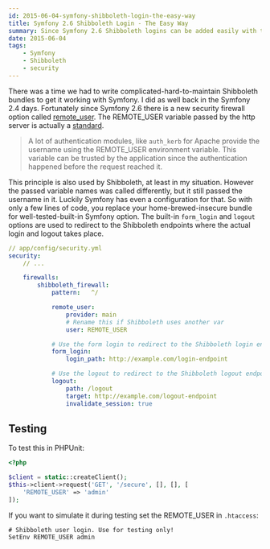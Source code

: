 ```yaml
---
id: 2015-06-04-symfony-shibboleth-login-the-easy-way
title: Symfony 2.6 Shibboleth Login - The Easy Way
summary: Since Symfony 2.6 Shibboleth logins can be added easily with the remote_user security option.
date: 2015-06-04
tags:
    - Symfony
    - Shibboleth
    - security
---
```


There was a time we had to write complicated-hard-to-maintain Shibboleth bundles to get it working with Symfony. I did as well back in the Symfony 2.4 days. Fortunately since Symfony 2.6 there is a new security firewall option called [remote_user](http://symfony.com/doc/current/cookbook/security/pre_authenticated.html#remote-user-based-authentication). The REMOTE_USER variable passed by the http server is actually a [standard](https://www.ietf.org/rfc/rfc3875).

> A lot of authentication modules, like `auth_kerb` for Apache provide the username using the REMOTE_USER environment variable. This variable can be trusted by the application since the authentication happened before the request reached it.

This principle is also used by Shibboleth, at least in my situation. However the passed variable names was called differently, but it still passed the username in it. Luckily Symfony has even a configuration for that. So with only a few lines of code, you replace your home-brewed-insecure bundle for well-tested-built-in Symfony option. The built-in `form_login` and `logout` options are used to redirect to the Shibboleth endpoints where the actual login and logout takes place.

```yaml
// app/config/security.yml
security:
    // ...

    firewalls:
        shibboleth_firewall:
            pattern:   ^/

            remote_user:
                provider: main
                # Rename this if Shibboleth uses another var
                user: REMOTE_USER

            # Use the form login to redirect to the Shibboleth login endpoint
            form_login:
                login_path: http://example.com/login-endpoint

            # Use the logout to redirect to the Shibboleth logout endpoint
            logout:
                path: /logout
                target: http://example.com/logout-endpoint
                invalidate_session: true
```

## Testing

To test this in PHPUnit:

```php
<?php

$client = static::createClient();
$this->client->request('GET', '/secure', [], [], [
    'REMOTE_USER' => 'admin'
]);
```

If you want to simulate it during testing set the REMOTE_USER in `.htaccess`:

```apacheconf
# Shibboleth user login. Use for testing only!
SetEnv REMOTE_USER admin
```
